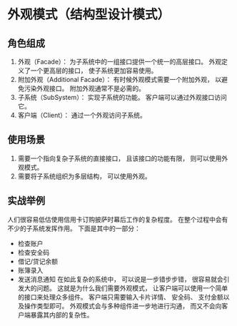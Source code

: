 # 外观模式（结构型设计模式）
## 角色组成
1. 外观（Facade）： 为子系统中的一组接口提供一个统一的高层接口。 外观定义了一个更高层的接口， 使子系统更加容易使用。
2. 附加外观（Additional Facade）： 有时候外观模式需要一个附加外观， 以避免污染外观接口。 附加外观通常不是必需的。
3. 子系统（SubSystem）： 实现子系统的功能。 客户端可以通过外观接口访问它。
4. 客户端（Client）： 通过一个外观访问子系统。


## 使用场景
1. 需要一个指向复杂子系统的直接接口， 且该接口的功能有限， 则可以使用外观模式。
2. 需要将子系统组织为多层结构， 可以使用外观。

## 实战举例
人们很容易低估使用信用卡订购披萨时幕后工作的复杂程度。 在整个过程中会有不少的子系统发挥作用。 下面是其中的一部分：

- 检查账户
- 检查安全码
- 借记/贷记余额
- 账簿录入
- 发送消息通知
在如此复杂的系统中， 可以说是一步错步步错， 很容易就会引发大的问题。 这就是为什么我们需要外观模式， 让客户端可以使用一个简单的接口来处理众多组件。 客户端只需要输入卡片详情、 安全码、 支付金额以及操作类型即可。 外观模式会与多种组件进一步地进行沟通， 而又不会向客户端暴露其内部的复杂性。